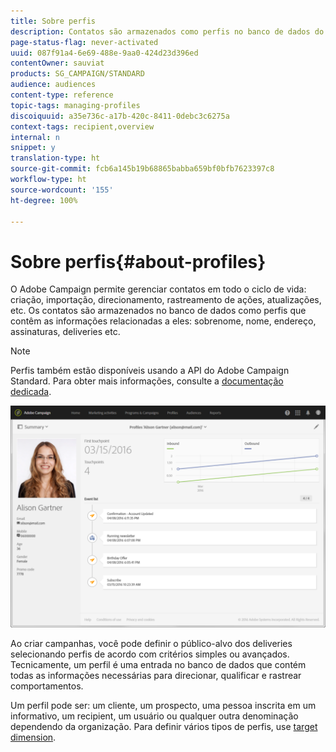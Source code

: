 ```yaml
---
title: Sobre perfis
description: Contatos são armazenados como perfis no banco de dados do Campaign e atualizados durante todo o ciclo de vida.
page-status-flag: never-activated
uuid: 087f91a4-6e69-488e-9aa0-424d23d396ed
contentOwner: sauviat
products: SG_CAMPAIGN/STANDARD
audience: audiences
content-type: reference
topic-tags: managing-profiles
discoiquuid: a35e736c-a17b-420c-8411-0debc3c6275a
context-tags: recipient,overview
internal: n
snippet: y
translation-type: ht
source-git-commit: fcb6a145b19b68865babba659bf0bfb7623397c8
workflow-type: ht
source-wordcount: '155'
ht-degree: 100%

---
```



# Sobre perfis{#about-profiles}

O Adobe Campaign permite gerenciar contatos em todo o ciclo de vida: criação, importação, direcionamento, rastreamento de ações, atualizações, etc. Os contatos são armazenados no banco de dados como perfis que contêm as informações relacionadas a eles: sobrenome, nome, endereço, assinaturas, deliveries etc.

>[!NOTE]
>
>Perfis também estão disponíveis usando a API do Adobe Campaign Standard. Para obter mais informações, consulte a [documentação dedicada](../../api/using/retrieving-profiles.md).

![](assets/marketing_history.png)

Ao criar campanhas, você pode definir o público-alvo dos deliveries selecionando perfis de acordo com critérios simples ou avançados. Tecnicamente, um perfil é uma entrada no banco de dados que contém todas as informações necessárias para direcionar, qualificar e rastrear comportamentos.

Um perfil pode ser: um cliente, um prospecto, uma pessoa inscrita em um informativo, um recipient, um usuário ou qualquer outra denominação dependendo da organização. Para definir vários tipos de perfis, use [target dimension](../../automating/using/query.md#targeting-dimensions-and-resources).

